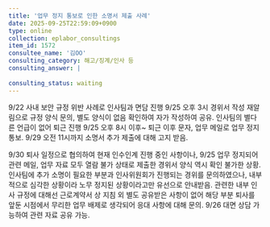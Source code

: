 ```yaml
---
title: '업무 정지 통보로 인한 소명서 제출 사례'
date: 2025-09-25T22:59:09+0900
type: online
collection: eplabor_consultings
item_id: 1572
consultee_name: '김OO'
consulting_category: 해고/징계/인사 등
consulting_answer: |
    
consulting_status: waiting
---
```


9/22 사내 보안 규정 위반 사례로 인사팀과 면담 진행
9/25 오후 3시 경위서 작성 재알림으로 규정 양식 문의, 별도 양식이 없음 확인하여 자가 작성하여 공유. 인사팀의 별다른 언급이 없어 퇴근 진행
9/25 오후 8시 이후~ 퇴근 이후 문자, 업무 메일로 업무 정지 통보. 9/29 오전 11시까지 소명서 추가 제출에 대해 고지 받음.

9/30 퇴사 일정으로 협의하여 현재 인수인계 진행 중인 사항이나, 9/25 업무 정지되어 관련 메일, 업무 자료 모두 열람 불가 상태로 제출한 경위서 양식 역시 확인 불가한 상황. 인사팀에 추가 소명이 필요한 부분과 인사위원회가 진행되는 경위를 문의하였으나, 내부적으로 심각한 상황이라 노무 정지된 상황이라고만 유선으로 안내받음. 관련한 내부 인사 규정에 대해선 근로계약서 상 지침 외 별도 공유받은 사항이 없어 해당 부분 퇴사를 앞둔 시점에서 무리한 업무 배제로 생각되어 응대 사항에 대해 문의. 9/26 대면 상담 가능하여 관련 자료 공유 가능.
